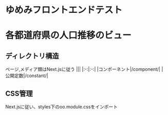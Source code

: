 # ゆめみフロントエンドテスト
# 各都道府県の人口推移のビュー
## ディレクトリ構造
ページ,メディア類はNext.jsに従う
|||
|:-:|:-:|
|コンポーネント|/component/|
|公開定数|/constant/|
## CSS管理
Next.jsに従い、styles下のoo.module.cssをインポート